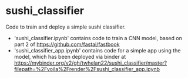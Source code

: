 # sushi_classifier
Code to train and deploy a simple sushi classifier.

* 'sushi_classifier.ipynb' contains code to train a CNN model, based on part 2 of https://github.com/fastai/fastbook
* 'sushi_classifier_app.ipynb' contains code for a simple app using the model, which has been deployed via binder at https://mybinder.org/v2/gh/twhelan22/sushi_classifier/master?filepath=%2Fvoila%2Frender%2Fsushi_classifier_app.ipynb
